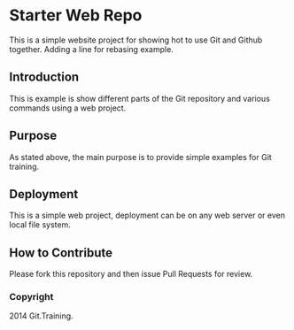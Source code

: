 # Starter Web Repo

This is a simple website project for showing hot to use Git and Github together. Adding a line for rebasing example.

## Introduction

This is example is show different parts of the Git repository and various commands using a web project.

## Purpose

As stated above, the main purpose is to provide simple examples for Git training.

## Deployment

This is a simple web project, deployment can be on any web server or even local file system.

## How to Contribute

Please fork this repository and then issue Pull Requests for review.

### Copyright

2014 Git.Training.